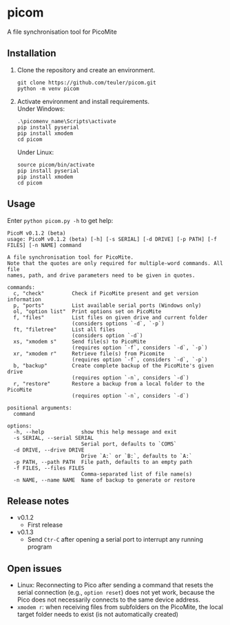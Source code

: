 # picom
 A file synchronisation tool for PicoMite

## Installation
1) Clone the repository and create an environment.
   ```
   git clone https://github.com/teuler/picom.git
   python -m venv picom
   ```
2) Activate environment and install requirements.    
   Under Windows:
   ```
   .\picomenv_name\Scripts\activate
   pip install pyserial
   pip install xmodem
   cd picom
   ```
   Under Linux:
   ```
   source picom/bin/activate
   pip install pyserial
   pip install xmodem
   cd picom
   ```

## Usage
Enter `python picom.py -h` to get help:
```
PicoM v0.1.2 (beta)
usage: PicoM v0.1.2 (beta) [-h] [-s SERIAL] [-d DRIVE] [-p PATH] [-f FILES] [-n NAME] command

A file synchronisation tool for PicoMite.
Note that the quotes are only required for multiple-word commands. All file
names, path, and drive parameters need to be given in quotes.

commands:
  c, "check"         Check if PicoMite present and get version information
  p, "ports"         List available serial ports (Windows only)
  ol, "option list"  Print options set on PicoMite
  f, "files"         List files on given drive and current folder
                     (considers options `-d`, `-p`)
  ft, "filetree"     List all files
                     (considers option `-d`)
  xs, "xmodem s"     Send file(s) to PicoMite
                     (requires option `-f`, considers `-d`, `-p`)
  xr, "xmodem r"     Retrieve file(s) from Picomite
                     (requires option `-f`, considers `-d`, `-p`)
  b, "backup"        Create complete backup of the PicoMite's given drive
                     (requires option `-n`, considers `-d`)
  r, "restore"       Restore a backup from a local folder to the PicoMite
                     (requires option `-n`, considers `-d`)

positional arguments:
  command

options:
  -h, --help            show this help message and exit
  -s SERIAL, --serial SERIAL
                        Serial port, defaults to `COM5`
  -d DRIVE, --drive DRIVE
                        Drive `A:` or `B:`, defaults to `A:`
  -p PATH, --path PATH  File path, defaults to an empty path
  -f FILES, --files FILES
                        Comma-separated list of file name(s)
  -n NAME, --name NAME  Name of backup to generate or restore
```

## Release notes
- v0.1.2
  - First release
- v0.1.3
  - Send `Ctr-C` after opening a serial port to interrupt any running program  

## Open issues
- Linux: Reconnecting to Pico after sending a command that resets the serial connection (e.g., `option reset`)
  does not yet work, because the Pico does not necessarily connects to the same device address.
- `xmodem r`: when receiving files from subfolders on the PicoMite, the local target folder needs to exist (is not automatically created)
